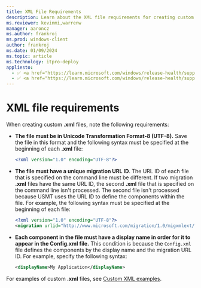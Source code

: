 ```yaml
---
title: XML File Requirements
description: Learn about the XML file requirements for creating custom .xml files, like the file must be in UTF-8 and have a unique migration URL ID.
ms.reviewer: kevinmi,warrenw
manager: aaroncz
ms.author: frankroj
ms.prod: windows-client
author: frankroj
ms.date: 01/09/2024
ms.topic: article
ms.technology: itpro-deploy
appliesto:
  - ✅ <a href="https://learn.microsoft.com/windows/release-health/supported-versions-windows-client" target="_blank">Windows 11</a>
  - ✅ <a href="https://learn.microsoft.com/windows/release-health/supported-versions-windows-client" target="_blank">Windows 10</a>
---
```


# XML file requirements

When creating custom **.xml** files, note the following requirements:

- **The file must be in Unicode Transformation Format-8 (UTF-8).** Save the file in this format and the following syntax must be specified at the beginning of each **.xml** file:

    ```xml
    <?xml version="1.0" encoding="UTF-8"?>
    ```

- **The file must have a unique migration URL ID**. The URL ID of each file that is specified on the command line must be different. If two migration **.xml** files have the same URL ID, the second **.xml** file that is specified on the command line isn't processed. The second file isn't processed because USMT uses the URL ID to define the components within the file. For example, the following syntax must be specified at the beginning of each file:

    ```xml
    <?xml version="1.0" encoding="UTF-8"?>
    <migration urlid="http://www.microsoft.com/migration/1.0/migxmlext/<CustomFileName>">
    ```

- **Each component in the file must have a display name in order for it to appear in the Config.xml file.** This condition is because the `Config.xml` file defines the components by the display name and the migration URL ID. For example, specify the following syntax:

    ```xml
    <displayName>My Application</displayName>
    ```

For examples of custom **.xml** files, see [Custom XML examples](usmt-custom-xml-examples.md).
